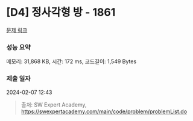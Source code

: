 # [D4] 정사각형 방 - 1861 

[문제 링크](https://swexpertacademy.com/main/code/problem/problemDetail.do?contestProbId=AV5LtJYKDzsDFAXc) 

### 성능 요약

메모리: 31,868 KB, 시간: 172 ms, 코드길이: 1,549 Bytes

### 제출 일자

2024-02-07 12:43



> 출처: SW Expert Academy, https://swexpertacademy.com/main/code/problem/problemList.do